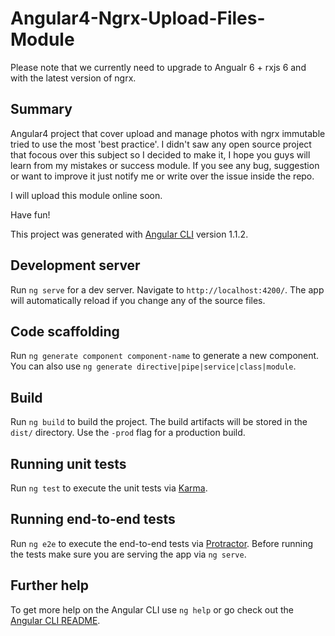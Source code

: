 # Angular4-Ngrx-Upload-Files-Module

Please note that we currently need to upgrade to Angualr 6 + rxjs 6 and with the latest version of ngrx.

## Summary
Angular4 project that cover upload and manage photos with ngrx immutable tried to use the most 'best practice'.
I didn't saw any open source project that focous over this subject so I decided to make it, I hope you guys will learn from my mistakes or success module.
If you see any bug, suggestion or want to improve it just notify me or write over the issue inside the repo.

I will upload this module online soon.

Have fun!

This project was generated with [Angular CLI](https://github.com/angular/angular-cli) version 1.1.2.

## Development server

Run `ng serve` for a dev server. Navigate to `http://localhost:4200/`. The app will automatically reload if you change any of the source files.

## Code scaffolding

Run `ng generate component component-name` to generate a new component. You can also use `ng generate directive|pipe|service|class|module`.

## Build

Run `ng build` to build the project. The build artifacts will be stored in the `dist/` directory. Use the `-prod` flag for a production build.

## Running unit tests

Run `ng test` to execute the unit tests via [Karma](https://karma-runner.github.io).

## Running end-to-end tests

Run `ng e2e` to execute the end-to-end tests via [Protractor](http://www.protractortest.org/).
Before running the tests make sure you are serving the app via `ng serve`.

## Further help

To get more help on the Angular CLI use `ng help` or go check out the [Angular CLI README](https://github.com/angular/angular-cli/blob/master/README.md).
